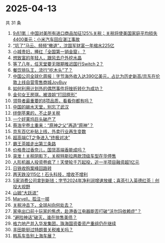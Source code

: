 # 2025-04-13

共 31 条

<!-- BEGIN 36KR -->
<!-- 最后更新时间 2025-04-13 03:12:52 +0800 -->
1. [9点1氪｜中国对美所有进口商品加征125%关税；关税将使美国家庭平均损失4400美元；小米汽车回应湛江事故](https://36kr.com/p/3245865675898504)
1. [“坑了”马云、频频“撤退”，沈国军财富一年缩水225亿](https://36kr.com/p/3245864503043593)
1. [小城贵妇，捧红「全国第一销金窟」？](https://36kr.com/p/3246462390697603)
1. [想致富的年轻人，跟风去户外挖水晶](https://36kr.com/p/3246708597227142)
1. [等了八年，任天堂要无限期推迟国行Switch 2？](https://36kr.com/p/3245848243486729)
1. [餐饮排队王，流行“吃木头”了？](https://36kr.com/p/3246575238119049)
1. [中国公司全球化周报｜字节海外收入达390亿美元，占比为历史新高/京东在伦敦上线自营零售商城JoyBuy](https://36kr.com/p/3246537730850819)
1. [如何利用计划外的偶然事件将挫折转化为成功？](https://36kr.com/p/3218832047672450)
1. [金句女王房琪，被浪姐“打回原形”](https://36kr.com/p/3245715098058372)
1. [领导者最重要的8项品质，看看你都有吗？](https://36kr.com/p/3246398881857154)
1. [中国的碳水天堂，别忘了武汉](https://36kr.com/p/3245760244350597)
1. [绊倒苹果的，不止是关税](https://36kr.com/p/3245902933590021)
1. [一个好莱坞巨头破产了](https://36kr.com/p/3246837685051653)
1. [蔡浩宇卷土重来：“原神之父”再造“原神”？](https://36kr.com/p/3246963561652743)
1. [京东百亿补贴上线，外卖行业再生变数](https://36kr.com/p/3245782074179593)
1. [超高端CT之争进入“终极对决”](https://36kr.com/p/3246398835605126)
1. [霸王茶姬走出第三条路](https://36kr.com/p/3245770921934850)
1. [价格贵过香奈儿，国货高端香能成吗？](https://36kr.com/p/3245773260193795)
1. [突发！关税阴影下，关税特斯拉两款顶级车型在华停售](https://36kr.com/p/3245794715854085)
1. [人形机器人投资卷疯了！天使轮千万起投，近一半项目融资超1亿元](https://36kr.com/p/3240895884371456)
1. [日铁收购案峰回路转](https://36kr.com/p/3242340107681800)
1. [两天跌没115亿！石头科技，增收不增利](https://36kr.com/p/3242304376546569)
1. [5家消费公司拿到新钱；字节2024年净利润增速放缓；喜茶引入英德红茶｜创投大视野](https://36kr.com/p/3246753652866691)
1. [山姆“大跃进”](https://36kr.com/p/3245727257034370)
1. [Marvell，孤注一掷](https://36kr.com/p/3246472884846601)
1. [关税冲击下，全球AI向何处去？](https://36kr.com/p/3245763090890377)
1. [家电出口前十玩家的焦虑，赴港香江电器能否打破“沃尔玛依赖症”？](https://36kr.com/p/3245814572721417)
1. [“避险神话”破灭，谁在抛售美债？](https://36kr.com/p/3246517024751235)
1. [格力地产并入华发集团，珠海国资委资产重组仍在继续](https://36kr.com/p/3246953634062852)
1. [丰田能挺过特朗普关税难关吗？](https://36kr.com/p/3246426310311554)
1. [韩系车告别上海车展？](https://36kr.com/p/3246427206024840)
<!-- END 36KR -->